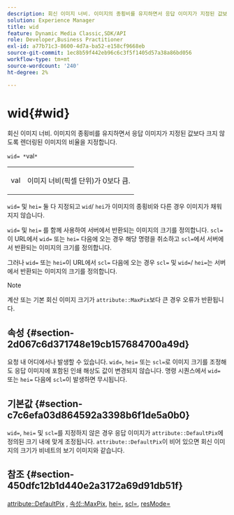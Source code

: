 ```yaml
---
description: 회신 이미지 너비. 이미지의 종횡비를 유지하면서 응답 이미지가 지정된 값보다 크지 않도록 렌더링된 이미지의 비율을 지정합니다.
solution: Experience Manager
title: wid
feature: Dynamic Media Classic,SDK/API
role: Developer,Business Practitioner
exl-id: a77b71c3-8600-4d7a-ba52-e158cf9668eb
source-git-commit: 1ec8b59f442eb96c6c3f5f1405d57a38a86bd056
workflow-type: tm+mt
source-wordcount: '240'
ht-degree: 2%

---
```


# wid{#wid}

회신 이미지 너비. 이미지의 종횡비를 유지하면서 응답 이미지가 지정된 값보다 크지 않도록 렌더링된 이미지의 비율을 지정합니다.

`wid= *`val`*`

<table id="simpletable_1C898A7B99114BE986EC5553F6A31E82"> 
 <tr class="strow"> 
  <td class="stentry"> <p><span class="varname"> val</span> </p> </td> 
  <td class="stentry"> <p>이미지 너비(픽셀 단위)가 0보다 큼. </p></td> 
 </tr> 
</table>

`wid=` 및 `hei=` 둘 다 지정되고 `wid`/ `hei`가 이미지의 종횡비와 다른 경우 이미지가 채워지지 않습니다.

`wid=` 및  `hei=` 를 함께 사용하여 서버에서 반환되는 이미지의 크기를 정의합니다. `scl=`이 URL에서 `wid=` 또는 `hei=` 다음에 오는 경우 해당 명령을 취소하고 `scl=`에서 서버에서 반환되는 이미지의 크기를 정의합니다.

그러나 `wid=` 또는 `hei=`이 URL에서 `scl=` 다음에 오는 경우 `scl=` 및 `wid=`/ `hei=`는 서버에서 반환되는 이미지의 크기를 정의합니다.

>[!NOTE]
>
>계산 또는 기본 회신 이미지 크기가 `attribute::MaxPix`보다 큰 경우 오류가 반환됩니다.

## 속성 {#section-2d067c6d371748e19cb157684700a49d}

요청 내 어디에서나 발생할 수 있습니다. `wid=`, `hei=` 또는 `scl=`로 이미지 크기를 조정해도 응답 이미지에 포함된 인쇄 해상도 값이 변경되지 않습니다. 명령 시퀀스에서 `wid=` 또는 `hei=` 다음에 `scl=`이 발생하면 무시됩니다.

## 기본값 {#section-c7c6efa03d864592a3398b6f1de5a0b0}

`wid=`, `hei=` 및 `scl=`를 지정하지 않은 경우 응답 이미지가 `attribute::DefaultPix`에 정의된 크기 내에 맞게 조정됩니다. `attribute::DefaultPix`이 비어 있으면 회신 이미지의 크기가 비네트의 보기 이미지와 같습니다.

## 참조 {#section-450dfc12b1d440e2a3172a69d91db51f}

[attribute::DefaultPix](../../../../../ir-api/material-cat/image-rendering-api-ref/c-ir-material-catalog/c-ir-attributes-reference/r-ir-defaultpix.md#reference-102c98f9b5d24d2aaaeb756653fb0e6f) ,  [속성::MaxPix](../../../../../ir-api/material-cat/image-rendering-api-ref/c-ir-material-catalog/c-ir-attributes-reference/r-ir-maxpix.md#reference-569f186bbc2840a6bd3cffa8ff3e7657),  [hei=](../../../../../ir-api/http-protocol/image-rendering-api-ref/c-ir-http-protocol-ref/c-ir-http-protocol-command-reference/r-ir-hei.md#reference-1c08f60365a94417a39867c09cac5478),  [scl=](../../../../../ir-api/http-protocol/image-rendering-api-ref/c-ir-http-protocol-ref/c-ir-http-protocol-command-reference/r-ir-scl.md#reference-b14b51a6cbe34f0bba42880540592f29),  [resMode=](../../../../../ir-api/http-protocol/image-rendering-api-ref/c-ir-http-protocol-ref/c-ir-http-protocol-command-reference/r-ir-http-resmode.md#reference-851a5b636f8948cfb11456c9b7dab0d3)
